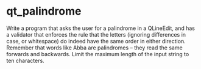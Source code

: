 # qt_palindrome

Write a program that asks the user for a palindrome in a QLineEdit, and has a validator that enforces the rule that the letters (ignoring differences in case, or whitespace) do indeed have the same order in either direction. Remember that words like Abba are palindromes – they read the same forwards and backwards. Limit the maximum length of the input string to ten characters.
